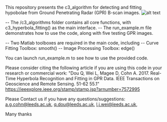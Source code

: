 This repository presents the c3_algorithm for detecting and fitting hypobolae from Ground Penetrating Radar (GPR) B-scan images.
![alt text](https://github.com/lweileeds/hyperbola_recognition/main/example.png?raw=true)

-- The /c3_algorithms folder contains all core functions, with c3_hyperbola_fitting() as the main interface. 
-- The run_example.m file demonstrates how to use the code, along with five testing GPR images.

-- Two Matlab toolboxes are required in the main code, including 
-- Curve Fitting Toolbox: smooth() 
-- Image Processing Toolbox: edge()

You can launch run_example.m to see how to use the provided code.

Please consider citing the following article if you are using this code in your research or commercial work: 
"Dou Q, Wei L, Magee D, Cohn A. 2017. Real-Time Hyperbola Recognition and Fitting in GPR Data. IEEE Transactions on Geoscience and Remote Sensing. 51-62 55.1"
https://ieeexplore.ieee.org/stamp/stamp.jsp?arnumber=7572995

Please Contact us if you have any questions/suggestions: 
a.g.cohn@leeds.ac.uk, q.dou@leeds.ac.uk, l.j.wei@leeds.ac.uk,

Many thanks
